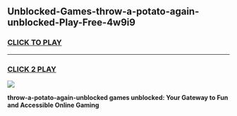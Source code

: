 
## Unblocked-Games-throw-a-potato-again-unblocked-Play-Free-4w9i9
<h3>
<a href="https://premium76.site?title=throw-a-potato-again-unblocked&ref=19M">CLICK TO PLAY</a></h3>
<hr>

<h3>
<a href="https://premium76.site?title=throw-a-potato-again-unblocked&ref=19M">CLICK 2 PLAY</a>
  
</h3>

<a href="https://premium76.site?title=throw-a-potato-again-unblocked&ref=19M"><img src="https://clearcache.store/games.png"></a>


**throw-a-potato-again-unblocked games unblocked: Your Gateway to Fun and Accessible Online Gaming**
